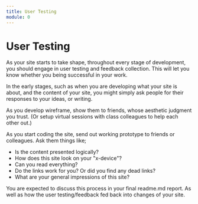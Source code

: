 ```yaml
---
title: User Testing
module: 0
---
```


# User Testing

As your site starts to take shape, throughout every stage of development, you should engage in user testing and feedback collection. This will let you know whether you being successful in your work.

In the early stages, such as when you are developing what your site is about, and the content of your site, you might simply ask people for their responses to your ideas, or writing.

As you develop wireframe, show them to friends, whose aesthetic judgment you trust. (Or setup virtual sessions with class colleagues to help each other out.)

As you start coding the site, send out working prototype to friends or colleagues. Ask them things like;

- Is the content presented logically?
- How does this site look on your "x-device"?
- Can you read everything?
- Do the links work for you? Or did you find any dead links?
- What are your general impressions of this site?

You are expected to discuss this process in your final readme.md report. As well as how the user testing/feedback fed back into changes of your site.

